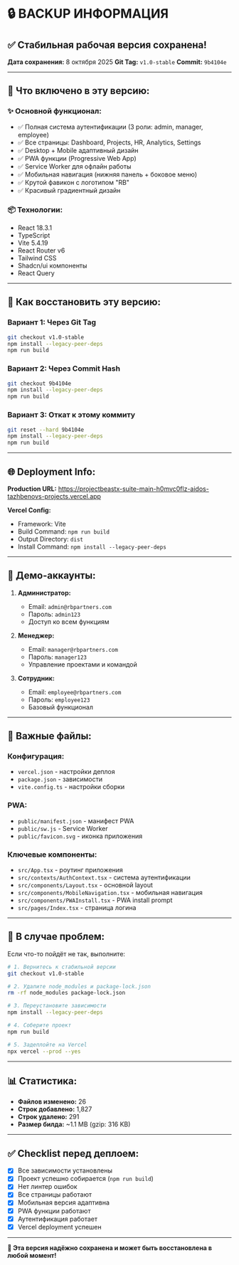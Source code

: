 # 🔒 BACKUP ИНФОРМАЦИЯ

## ✅ Стабильная рабочая версия сохранена!

**Дата сохранения:** 8 октября 2025
**Git Tag:** `v1.0-stable`
**Commit:** `9b4104e`

---

## 🎯 Что включено в эту версию:

### ✨ Основной функционал:
- ✅ Полная система аутентификации (3 роли: admin, manager, employee)
- ✅ Все страницы: Dashboard, Projects, HR, Analytics, Settings
- ✅ Desktop + Mobile адаптивный дизайн
- ✅ PWA функции (Progressive Web App)
- ✅ Service Worker для офлайн работы
- ✅ Мобильная навигация (нижняя панель + боковое меню)
- ✅ Крутой фавикон с логотипом "RB"
- ✅ Красивый градиентный дизайн

### 📦 Технологии:
- React 18.3.1
- TypeScript
- Vite 5.4.19
- React Router v6
- Tailwind CSS
- Shadcn/ui компоненты
- React Query

---

## 🔄 Как восстановить эту версию:

### Вариант 1: Через Git Tag
```bash
git checkout v1.0-stable
npm install --legacy-peer-deps
npm run build
```

### Вариант 2: Через Commit Hash
```bash
git checkout 9b4104e
npm install --legacy-peer-deps
npm run build
```

### Вариант 3: Откат к этому коммиту
```bash
git reset --hard 9b4104e
npm install --legacy-peer-deps
npm run build
```

---

## 🌐 Deployment Info:

**Production URL:** https://projectbeastx-suite-main-h0mvc0flz-aidos-tazhbenovs-projects.vercel.app

**Vercel Config:**
- Framework: Vite
- Build Command: `npm run build`
- Output Directory: `dist`
- Install Command: `npm install --legacy-peer-deps`

---

## 👤 Демо-аккаунты:

1. **Администратор:**
   - Email: `admin@rbpartners.com`
   - Пароль: `admin123`
   - Доступ ко всем функциям

2. **Менеджер:**
   - Email: `manager@rbpartners.com`
   - Пароль: `manager123`
   - Управление проектами и командой

3. **Сотрудник:**
   - Email: `employee@rbpartners.com`
   - Пароль: `employee123`
   - Базовый функционал

---

## 📝 Важные файлы:

### Конфигурация:
- `vercel.json` - настройки деплоя
- `package.json` - зависимости
- `vite.config.ts` - настройки сборки

### PWA:
- `public/manifest.json` - манифест PWA
- `public/sw.js` - Service Worker
- `public/favicon.svg` - иконка приложения

### Ключевые компоненты:
- `src/App.tsx` - роутинг приложения
- `src/contexts/AuthContext.tsx` - система аутентификации
- `src/components/Layout.tsx` - основной layout
- `src/components/MobileNavigation.tsx` - мобильная навигация
- `src/components/PWAInstall.tsx` - PWA install prompt
- `src/pages/Index.tsx` - страница логина

---

## 🚨 В случае проблем:

Если что-то пойдёт не так, выполните:

```bash
# 1. Вернитесь к стабильной версии
git checkout v1.0-stable

# 2. Удалите node_modules и package-lock.json
rm -rf node_modules package-lock.json

# 3. Переустановите зависимости
npm install --legacy-peer-deps

# 4. Соберите проект
npm run build

# 5. Задеплойте на Vercel
npx vercel --prod --yes
```

---

## 📊 Статистика:

- **Файлов изменено:** 26
- **Строк добавлено:** 1,827
- **Строк удалено:** 291
- **Размер билда:** ~1.1 MB (gzip: 316 KB)

---

## ✅ Checklist перед деплоем:

- [x] Все зависимости установлены
- [x] Проект успешно собирается (`npm run build`)
- [x] Нет линтер ошибок
- [x] Все страницы работают
- [x] Мобильная версия адаптивна
- [x] PWA функции работают
- [x] Аутентификация работает
- [x] Vercel deployment успешен

---

**💾 Эта версия надёжно сохранена и может быть восстановлена в любой момент!**

